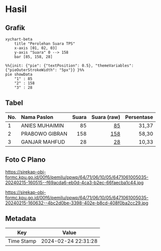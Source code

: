 # Hasil

## Grafik

```mermaid
xychart-beta
    title "Perolehan Suara TPS"
    x-axis [01, 02, 03]
    y-axis "Suara" 0 --> 158
    bar [85, 158, 28]
```

```mermaid
%%{init: {"pie": {"textPosition": 0.5}, "themeVariables": {"pieOuterStrokeWidth": "5px"}} }%%
pie showData
    "1" : 85
    "2" : 158
    "3" : 28
```

## Tabel

| No. | Nama Paslon    | Suara | Suara (raw) | Persentase |
|:--- |:-------------- | -----:| -----------:| ----------:|
| 1   | ANIES MUHAIMIN | 85    | [85][p-1]   | 31,37      |
| 2   | PRABOWO GIBRAN | 158   | [158][p-2]  | 58,30      |
| 3   | GANJAR MAHFUD  | 28    | [28][p-3]   | 10,33      |


[p-1]: https://github.com/gigit-pemilu/pemilu-2024-64-kalimantan-timur/blob/main/pilpres/hitung-suara/sub/64-kalimantan-timur/sub/71-kota-balikpapan/sub/06-balikpapan-kota/sub/1005-damai/sub/035-tps/sub/paslon-1.txt
[p-2]: https://github.com/gigit-pemilu/pemilu-2024-64-kalimantan-timur/blob/main/pilpres/hitung-suara/sub/64-kalimantan-timur/sub/71-kota-balikpapan/sub/06-balikpapan-kota/sub/1005-damai/sub/035-tps/sub/paslon-2.txt
[p-3]: https://github.com/gigit-pemilu/pemilu-2024-64-kalimantan-timur/blob/main/pilpres/hitung-suara/sub/64-kalimantan-timur/sub/71-kota-balikpapan/sub/06-balikpapan-kota/sub/1005-damai/sub/035-tps/sub/paslon-3.txt

## Foto C Plano

https://sirekap-obj-formc.kpu.go.id/00f6/pemilu/ppwp/64/71/06/10/05/6471061005035-20240215-160515--f69acda6-eb0d-4ca3-b2ec-66faecba1c44.jpg

https://sirekap-obj-formc.kpu.go.id/00f6/pemilu/ppwp/64/71/06/10/05/6471061005035-20240215-160632--4bc2d0be-3398-402e-b8cd-408f0ba2cc29.jpg


## Metadata

| Key        | Value               |
| ---------- | ------------------- |
| Time Stamp | 2024-02-24 22:31:28 |



